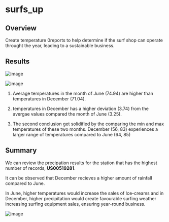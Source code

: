 # surfs_up

## Overview

Create temperature 0reports to help determine if the surf shop can operate throught the year, leading to a sustainable business.

## Results

![image](https://user-images.githubusercontent.com/100053788/167340514-d4d11818-a295-419f-b882-cc059775a339.png)

![image](https://user-images.githubusercontent.com/100053788/167340607-af7d5b9c-86ea-477f-bc19-e87493b3be1f.png)

1. Average temperatures in the month of June (74.94) are higher than temperatures in December (71.04).

2. temperatures in December has a higher deviation (3.74) from the avergae values compared the month of June (3.25).

3. The second conclusion get solidified by the comparing the min and max temperatures of these two months.
December (56, 83) experiences a larger range of temperatures compared to June (64, 85)

## Summary

We can review the precipation results for the station that has the highest number of records, **US00519281**. 

It can be observed that December recieves a higher amount of rainfall compared to June.

In June, higher temperatures would increase the sales of Ice-creams and in December, higher precipitation would create favourable surfing weather increasing surfing equipment sales, ensuring year-round business. 

![image](https://user-images.githubusercontent.com/100053788/167342339-49ee015b-826c-46d3-9399-18bbb1148c7e.png)
